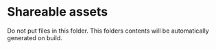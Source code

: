 # Shareable assets

Do not put files in this folder.
This folders contents will be automatically generated on build.


